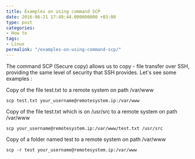 ```yaml
---
title: Examples on using command SCP
date: 2016-06-21 17:49:44.000000000 +03:00
type: post
categories:
- How to
tags:
- Linux
permalink: "/examples-on-using-command-scp/"
---
```

The command SCP (Secure copy) allows us to copy - file transfer over SSH, providing the same level of security that SSH provides. Let's see some examples :

Copy of the file test.txt to a remote system on path /var/www

```
scp test.txt your_username@remotesystem.ip:/var/www
```

Copy of the file test.txt which is on /usr/src to a remote system on path /var/www

```
scp your_username@remotesystem.ip:/var/www/test.txt /usr/src
```

Copy of a folder named test to a remote system on path /var/www

```
scp -r test your_username@remotesystem.ip:/var/www
```

